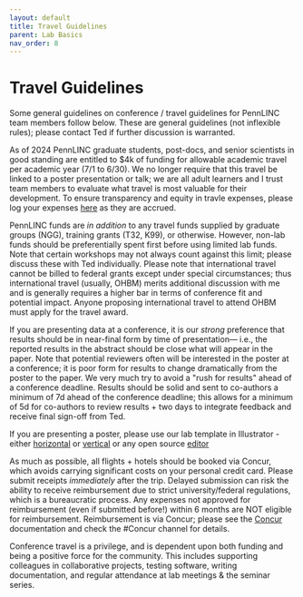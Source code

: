 ```yaml
---
layout: default
title: Travel Guidelines
parent: Lab Basics
nav_order: 8
---
```


# Travel Guidelines

Some general guidelines on conference / travel guidelines for PennLINC team members follow below.   These are general guidelines (not inflexible rules); please contact Ted if further discussion is warranted.

As of 2024 PennLINC graduate students, post-docs, and senior scientists in good standing are entitled to $4k of funding for allowable academic travel per academic year (7/1 to 6/30). We no longer require that this travel be linked to a poster presentation or talk; we are all adult learners and I trust team members to evaluate what travel is most valuable for their development.  To ensure transparency and equity in travle expenses, please log your expenses [here](https://docs.google.com/spreadsheets/d/1fAKrIlrCRXMc8PNQwpw-Adb3GG91zLkvc1RoutVXzK0/edit?usp=sharing) as they are accrued.

PennLINC funds are _in addition_ to any travel funds supplied by graduate groups (NGG), training grants (T32, K99), or otherwise.  However, non-lab funds should be preferentially spent first before using limited lab funds.  Note that certain workshops may not always count against this limit; please discuss these with Ted individually.  Please note that international travel cannot be billed to federal grants except under special circumstances; thus international travel (usually, OHBM) merits additional discussion with me and is generally requires a higher bar in terms of conference fit and potential impact.  Anyone proposing international travel to attend OHBM must apply for the travel award.

If you are presenting data at a conference, it is our _strong_ preference that results should be in near-final form by time of presentation— i.e., the reported results in the abstract should be close what will appear in the paper.  Note that potential reviewers often will be interested in the poster at a conference; it is poor form for results to change dramatically from the poster to the paper. We very much try to avoid a "rush for results" ahead of a conference deadline. Results should be solid and sent to co-authors a minimum of 7d ahead of the conference deadline; this allows for  a minimum of 5d for co-authors to review results + two days to integrate feedback and receive final sign-off from Ted.

If you are presenting a poster, please use our lab template in Illustrator - either [horizontal](https://github.com/PennLINC/PennLINC.github.io/raw/main/docs/LabHome/poster.ai) or [vertical](https://github.com/PennLINC/PennLINC.github.io/raw/main/docs/LabHome/poster_vertical.ai) or any open source [editor](https://github.com/PennLINC/PennLINC.github.io/raw/main/docs/LabHome/poster.svg)

As much as possible, all flights + hotels should be booked via Concur, which avoids carrying significant costs on your personal credit card. Please submit receipts _immediately_ after the trip. Delayed submission can risk the ability to receive reimbursement due to strict university/federal regulations, which is a bureaucratic process.  Any expenses not approved for reimbursement (even if submitted before!) within 6 months are NOT eligible for reimbursement. Reimbursement is via Concur; please see the [Concur](https://pennlinc.github.io/docs/LabHome/CONCUR_Reimbursement/) documentation and check the #Concur channel for details.

Conference travel is a privilege, and is dependent upon both funding and being a positive force for the community. This includes supporting colleagues in collaborative projects, testing software, writing documentation, and regular attendance at lab meetings & the seminar series.
